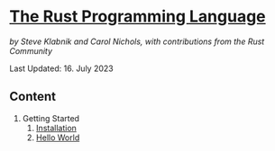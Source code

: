 # [The Rust Programming Language](https://doc.rust-lang.org/stable/book/title-page.html)

_by Steve Klabnik and Carol Nichols, with contributions from the Rust Community_

Last Updated: 16. July 2023

## Content

1. Getting Started
    1. [Installation](1.1%20Installation.md)
    2. [Hello World](1.2%20Hello%20World.md)
